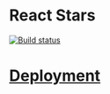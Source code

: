 # React Stars

[![Build status](https://ci.appveyor.com/api/projects/status/gabqbq94kytcg6k2?svg=true)](https://ci.appveyor.com/project/Svetlana-Kutyeva1974/ra3-1-stars)

# [Deployment](https://svetlana-kutyeva1974.github.io/ra3-1-stars/)
